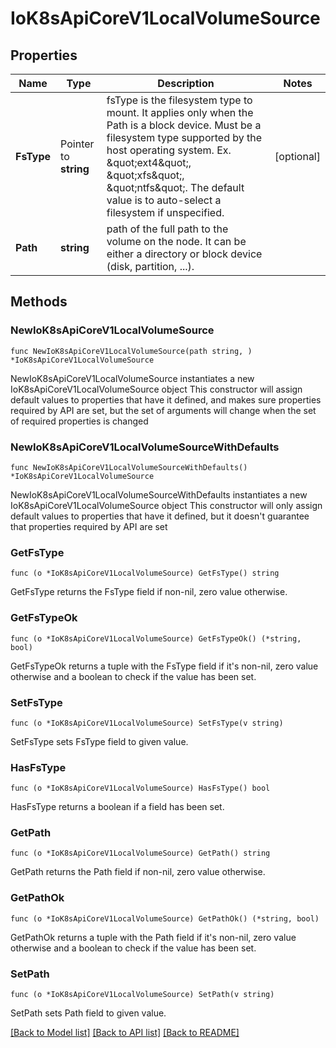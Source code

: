 # IoK8sApiCoreV1LocalVolumeSource

## Properties

Name | Type | Description | Notes
------------ | ------------- | ------------- | -------------
**FsType** | Pointer to **string** | fsType is the filesystem type to mount. It applies only when the Path is a block device. Must be a filesystem type supported by the host operating system. Ex. \&quot;ext4\&quot;, \&quot;xfs\&quot;, \&quot;ntfs\&quot;. The default value is to auto-select a filesystem if unspecified. | [optional] 
**Path** | **string** | path of the full path to the volume on the node. It can be either a directory or block device (disk, partition, ...). | 

## Methods

### NewIoK8sApiCoreV1LocalVolumeSource

`func NewIoK8sApiCoreV1LocalVolumeSource(path string, ) *IoK8sApiCoreV1LocalVolumeSource`

NewIoK8sApiCoreV1LocalVolumeSource instantiates a new IoK8sApiCoreV1LocalVolumeSource object
This constructor will assign default values to properties that have it defined,
and makes sure properties required by API are set, but the set of arguments
will change when the set of required properties is changed

### NewIoK8sApiCoreV1LocalVolumeSourceWithDefaults

`func NewIoK8sApiCoreV1LocalVolumeSourceWithDefaults() *IoK8sApiCoreV1LocalVolumeSource`

NewIoK8sApiCoreV1LocalVolumeSourceWithDefaults instantiates a new IoK8sApiCoreV1LocalVolumeSource object
This constructor will only assign default values to properties that have it defined,
but it doesn't guarantee that properties required by API are set

### GetFsType

`func (o *IoK8sApiCoreV1LocalVolumeSource) GetFsType() string`

GetFsType returns the FsType field if non-nil, zero value otherwise.

### GetFsTypeOk

`func (o *IoK8sApiCoreV1LocalVolumeSource) GetFsTypeOk() (*string, bool)`

GetFsTypeOk returns a tuple with the FsType field if it's non-nil, zero value otherwise
and a boolean to check if the value has been set.

### SetFsType

`func (o *IoK8sApiCoreV1LocalVolumeSource) SetFsType(v string)`

SetFsType sets FsType field to given value.

### HasFsType

`func (o *IoK8sApiCoreV1LocalVolumeSource) HasFsType() bool`

HasFsType returns a boolean if a field has been set.

### GetPath

`func (o *IoK8sApiCoreV1LocalVolumeSource) GetPath() string`

GetPath returns the Path field if non-nil, zero value otherwise.

### GetPathOk

`func (o *IoK8sApiCoreV1LocalVolumeSource) GetPathOk() (*string, bool)`

GetPathOk returns a tuple with the Path field if it's non-nil, zero value otherwise
and a boolean to check if the value has been set.

### SetPath

`func (o *IoK8sApiCoreV1LocalVolumeSource) SetPath(v string)`

SetPath sets Path field to given value.



[[Back to Model list]](../README.md#documentation-for-models) [[Back to API list]](../README.md#documentation-for-api-endpoints) [[Back to README]](../README.md)


